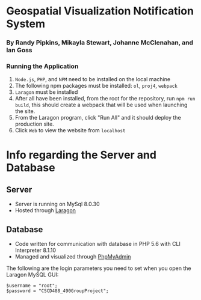 # Geospatial Visualization Notification System
### By Randy Pipkins, Mikayla Stewart, Johanne McClenahan, and Ian Goss


### Running the Application
1. `Node.js`, `PHP`, and `NPM` need to be installed on the local machine
2. The following npm packages must be installed: `ol`, `proj4`, `webpack`
3. `Laragon` must be installed
4. After all have been installed, from the root for the repository, run `npm run build`, this should create a webpack that will be used when launching the site.
5. From the Laragon program, click "Run All" and it should deploy the production site.
6. Click `Web` to view the website from `localhost`

# Info regarding the Server and Database

## Server
- Server is running on MySql 8.0.30
- Hosted through [Laragon](https://laragon.org/index.html)

## Database
- Code written for communication with database in PHP 5.6 with CLI Interpreter 8.1.10
- Managed and visualized through [PhpMyAdmin](https://www.phpmyadmin.net/)

The following are the login parameters you need to set when you open the Laragon MySQL GUI:

```
$username = "root";
$password = "CSCD488_490GroupProject";
```

